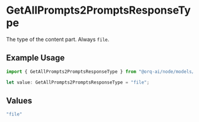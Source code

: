 # GetAllPrompts2PromptsResponseType

The type of the content part. Always `file`.

## Example Usage

```typescript
import { GetAllPrompts2PromptsResponseType } from "@orq-ai/node/models/operations";

let value: GetAllPrompts2PromptsResponseType = "file";
```

## Values

```typescript
"file"
```